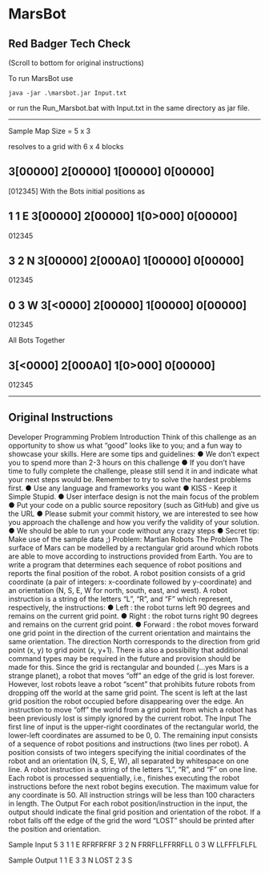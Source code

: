 # MarsBot
Red Badger Tech Check
---------------------
(Scroll to bottom for original instructions)

To run MarsBot use

	java -jar .\marsbot.jar Input.txt
	
or run the Run_Marsbot.bat with Input.txt in the same directory as jar file.

---------------------

Sample Map Size = 5 x 3

resolves to a grid with 6 x 4 blocks

3[00000]
2[00000]
1[00000]
0[00000]
 -------
 [012345]
With the Bots initial positions as 

1 1 E 
3[00000]
2[00000]
1[0>000]
0[00000]
  ------
  012345


3 2 N
3[00000]
2[000A0]
1[00000]
0[00000]
  ------
  012345

0 3 W
3[<0000]
2[00000]
1[00000]
0[00000]
  ------
  012345


All Bots Together

3[<0000]
2[000A0]
1[0>000]
0[00000]
  ------
  012345









---------------------
Original Instructions
---------------------

Developer Programming Problem
Introduction
Think of this challenge as an opportunity to show us what “good” looks like to you; and a fun
way to showcase your skills.
Here are some tips and guidelines:
● We don’t expect you to spend more than 2-3 hours on this challenge
● If you don’t have time to fully complete the challenge, please still send it in and
indicate what your next steps would be. Remember to try to solve the hardest
problems first.
● Use any language and frameworks you want
● KISS - Keep it Simple Stupid.
● User interface design is not the main focus of the problem
● Put your code on a public source repository (such as GitHub) and give us the URL
● Please submit your commit history, we are interested to see how you approach the
challenge and how you verify the validity of your solution.
● We should be able to run your code without any crazy steps
● Secret tip: Make use of the sample data ;)
Problem: Martian Robots
The Problem
The surface of Mars can be modelled by a rectangular grid around which robots are able to
move according to instructions provided from Earth. You are to write a program that
determines each sequence of robot positions and reports the final position of the robot.
A robot position consists of a grid coordinate (a pair of integers: x-coordinate followed by
y-coordinate) and an orientation (N, S, E, W for north, south, east, and west).
A robot instruction is a string of the letters “L”, “R”, and “F” which represent, respectively, the
instructions:
● Left : the robot turns left 90 degrees and remains on the current grid point.
● Right : the robot turns right 90 degrees and remains on the current grid point.
● Forward : the robot moves forward one grid point in the direction of the current
orientation and maintains the same orientation.
The direction North corresponds to the direction from grid point (x, y) to grid point (x, y+1).
There is also a possibility that additional command types may be required in the future and
provision should be made for this.
Since the grid is rectangular and bounded (...yes Mars is a strange planet), a robot that
moves “off” an edge of the grid is lost forever. However, lost robots leave a robot “scent” that
prohibits future robots from dropping off the world at the same grid point. The scent is left at
the last grid position the robot occupied before disappearing over the edge. An instruction to
move “off” the world from a grid point from which a robot has been previously lost is simply
ignored by the current robot.
The Input
The first line of input is the upper-right coordinates of the rectangular world, the lower-left
coordinates are assumed to be 0, 0.
The remaining input consists of a sequence of robot positions and instructions (two lines per
robot). A position consists of two integers specifying the initial coordinates of the robot and
an orientation (N, S, E, W), all separated by whitespace on one line. A robot instruction is a
string of the letters “L”, “R”, and “F” on one line.
Each robot is processed sequentially, i.e., finishes executing the robot instructions before the
next robot begins execution.
The maximum value for any coordinate is 50.
All instruction strings will be less than 100 characters in length.
The Output
For each robot position/instruction in the input, the output should indicate the final grid
position and orientation of the robot. If a robot falls off the edge of the grid the word “LOST”
should be printed after the position and orientation.


Sample Input
5 3
1 1 E
RFRFRFRF
3 2 N
FRRFLLFFRRFLL
0 3 W
LLFFFLFLFL


Sample Output
1 1 E
3 3 N LOST
2 3 S